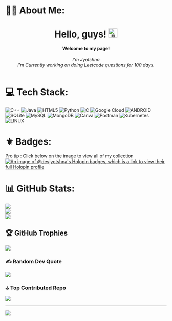 # 👩‍💻 About Me:
<h1 align="center">Hello, guys! <img src="https://github.com/wervlad/wervlad/assets/24524555/766d336d-b87d-44ba-807c-c51de2bc6b4d" width="28px" alt="👋"></h1>

<p align="center">
    <b>Welcome to my page!</b><br><br>
    <i>
        I'm Jyotshna<br>
        I'm Currently working on doing Leetcode questions for 100 days.<br>
   </i> <br>

# 💻 Tech Stack:
![C++](https://img.shields.io/badge/c++-%2300599C.svg?style=flat&logo=c%2B%2B&logoColor=white) ![Java](https://img.shields.io/badge/java-%23ED8B00.svg?style=flat&logo=java&logoColor=white) ![HTML5](https://img.shields.io/badge/html5-%23E34F26.svg?style=flat&logo=html5&logoColor=white) ![Python](https://img.shields.io/badge/python-3670A0?style=flat&logo=python&logoColor=ffdd54) ![C](https://img.shields.io/badge/c-%2300599C.svg?style=flat&logo=c&logoColor=white) ![Google Cloud](https://img.shields.io/badge/Google%20Cloud-%234285F4.svg?style=flat&logo=google-cloud&logoColor=white) ![ANDROID](https://img.shields.io/badge/android-%2320232a.svg?style=flat&logo=android&logoColor=%a4c639) ![SQLite](https://img.shields.io/badge/sqlite-%2307405e.svg?style=flat&logo=sqlite&logoColor=white) ![MySQL](https://img.shields.io/badge/mysql-%2300f.svg?style=flat&logo=mysql&logoColor=white) ![MongoDB](https://img.shields.io/badge/MongoDB-%234ea94b.svg?style=flat&logo=mongodb&logoColor=white) ![Canva](https://img.shields.io/badge/Canva-%2300C4CC.svg?style=flat&logo=Canva&logoColor=white) ![Postman](https://img.shields.io/badge/Postman-FF6C37?style=flat&logo=postman&logoColor=white) ![Kubernetes](https://img.shields.io/badge/kubernetes-%23326ce5.svg?style=flat&logo=kubernetes&logoColor=white) ![LINUX](https://img.shields.io/badge/Linux-FCC624?style=flat&logo=linux&logoColor=black)

# ⚜️ Badges:
Pro tip : Click below on the image to view all of my collection
[![An image of @devjyotshna's Holopin badges, which is a link to view their full Holopin profile](https://holopin.me/devjyotshna)](https://holopin.io/@devjyotshna)

# 📊 GitHub Stats:
![](https://github-readme-stats.vercel.app/api?username=dev-jyotshna&theme=midnight-purple&hide_border=false&include_all_commits=true&count_private=true)<br/>
![](https://github-readme-streak-stats.herokuapp.com/?user=dev-jyotshna&theme=midnight-purple&hide_border=false)<br/>
![](https://github-readme-stats.vercel.app/api/top-langs/?username=dev-jyotshna&theme=midnight-purple&hide_border=false&include_all_commits=true&count_private=true&layout=compact)

## 🏆 GitHub Trophies
![](https://github-profile-trophy.vercel.app/?username=dev-jyotshna&theme=radical&no-frame=false&no-bg=false&margin-w=4)

### ✍️ Random Dev Quote
![](https://quotes-github-readme.vercel.app/api?type=horizontal&theme=radical)

### 🔝 Top Contributed Repo
![](https://github-contributor-stats.vercel.app/api?username=dev-jyotshna&limit=5&theme=dark&combine_all_yearly_contributions=true)

---
[![](https://visitcount.itsvg.in/api?id=dev-jyotshna&icon=0&color=0)](https://visitcount.itsvg.in)

<!-- Proudly created with GPRM ( https://gprm.itsvg.in ) -->
